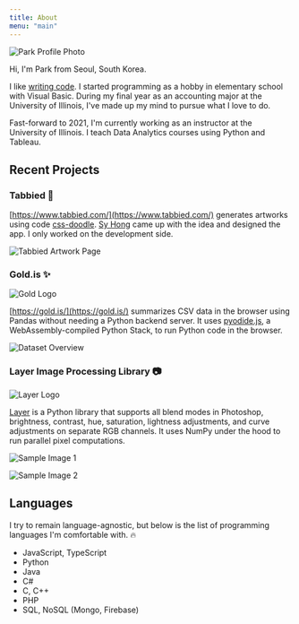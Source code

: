 ```yaml
---
title: About
menu: "main"
---
```


![Park Profile Photo](https://user-images.githubusercontent.com/1064036/97115755-7eb41980-16c6-11eb-9381-9066e3303256.jpg)

Hi, I'm Park from Seoul, South Korea.

I like [writing code](https://github.com/subwaymatch). I started programming as a hobby in elementary school with Visual Basic. During my final year as an accounting major at the University of Illinois, I've made up my mind to pursue what I love to do.

Fast-forward to 2021, I'm currently working as an instructor at the University of Illinois. I teach Data Analytics courses using Python and Tableau.

## Recent Projects

### Tabbied 🚀

[https://www.tabbied.com/](https://www.tabbied.com/) generates artworks using code [css-doodle](https://css-doodle.com/). [Sy Hong](http://syunghong.com/) came up with the idea and designed the app. I only worked on the development side.

![Tabbied Artwork Page](https://user-images.githubusercontent.com/1064036/104881960-da89e980-5927-11eb-882a-b1fe9ef3a710.png)

### Gold.is ✨

![Gold Logo](https://user-images.githubusercontent.com/1064036/92136228-6237e700-edd1-11ea-81be-fdddfe379b01.png)

[https://gold.is/](https://gold.is/) summarizes CSV data in the browser using Pandas without needing a Python backend server. It uses [pyodide.js](https://github.com/iodide-project/pyodide), a WebAssembly-compiled Python Stack, to run Python code in the browser.

![Dataset Overview](https://user-images.githubusercontent.com/1064036/92139171-feafb880-edd4-11ea-8853-8d0c39fd5685.png)

### Layer Image Processing Library 📷

![Layer Logo](https://user-images.githubusercontent.com/1064036/66263389-f9e12e00-e82c-11e9-87d4-1b792fb16c7b.png)

[Layer](https://github.com/subwaymatch/layer-is-python) is a Python library that supports all blend modes in Photoshop, brightness, contrast, hue, saturation, lightness adjustments, and curve adjustments on separate RGB channels. It uses NumPy under the hood to run parallel pixel computations.

![Sample Image 1](https://user-images.githubusercontent.com/1064036/66764718-59060900-eee5-11e9-9539-23428676b4de.jpg)

![Sample Image 2](https://user-images.githubusercontent.com/1064036/66765734-818f0280-eee7-11e9-8fce-1f03a2d08675.jpg)

## Languages

I try to remain language-agnostic, but below is the list of programming languages I'm comfortable with. 🔥

- JavaScript, TypeScript
- Python
- Java
- C#
- C, C++
- PHP
- SQL, NoSQL (Mongo, Firebase)
